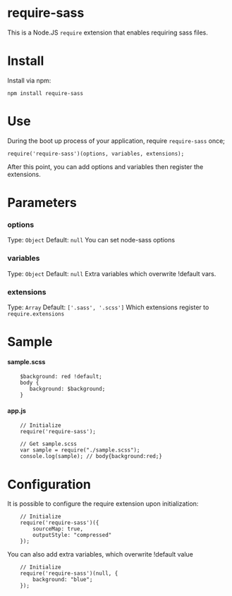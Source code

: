 require-sass
============================

This is a Node.JS `require` extension that enables requiring sass files.

# Install
Install via npm:

    npm install require-sass

# Use

During the boot up process of your application, require `require-sass` once;

    require('require-sass')(options, variables, extensions);

After this point, you can add options and variables then register the extensions.

# Parameters
### options
Type: `Object`
Default: `null`
You can set node-sass options

### variables
Type: `Object`
Default: `null`
Extra variables which overwrite !default vars.

### extensions
Type: `Array`
Default: `['.sass', '.scss']`
Which extensions register to ```require.extensions```

# Sample

#### sample.scss
```
    $background: red !default;
    body {
       background: $background;
    }
```

#### app.js
```
    // Initialize
    require('require-sass');

    // Get sample.scss
    var sample = require("./sample.scss");
    console.log(sample); // body{background:red;}
```

# Configuration
It is possible to configure the require extension upon initialization:
```
    // Initialize
    require('require-sass')({
        sourceMap: true,
        outputStyle: "compressed"
    });
```
You can also add extra variables, which overwrite !default value
```
    // Initialize
    require('require-sass')(null, {
        background: "blue";
    });
```
